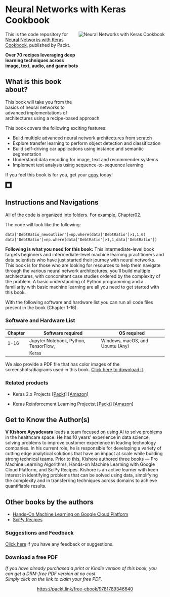 # Neural Networks with Keras Cookbook

<a href="https://www.packtpub.com/big-data-and-business-intelligence/neural-networks-keras-cookbook?utm_source=github&utm_medium=repository&utm_campaign=9781789346640"><img src="https://d255esdrn735hr.cloudfront.net/sites/default/files/imagecache/ppv4_main_book_cover/B11016_1.png" alt=" Neural Networks with Keras Cookbook" height="256px" align="right"></a>

This is the code repository for [Neural Networks with Keras Cookbook](https://www.packtpub.com/big-data-and-business-intelligence/neural-networks-keras-cookbook?utm_source=github&utm_medium=repository&utm_campaign=9781789346640), published by Packt.

**Over 70 recipes leveraging deep learning techniques across image, text, audio, and game bots**

## What is this book about?
This book will take you from the basics of neural networks to advanced implementations of architectures using a recipe-based approach.

This book covers the following exciting features: 
* Build multiple advanced neural network architectures from scratch
* Explore transfer learning to perform object detection and classification
* Build self-driving car applications using instance and semantic segmentation
* Understand data encoding for image, text and recommender systems
* Implement text analysis using sequence-to-sequence learning

If you feel this book is for you, get your [copy](https://www.amazon.com/dp/1789346649) today!

<a href="https://www.packtpub.com/?utm_source=github&utm_medium=banner&utm_campaign=GitHubBanner"><img src="https://raw.githubusercontent.com/PacktPublishing/GitHub/master/GitHub.png" 
alt="https://www.packtpub.com/" border="5" /></a>


## Instructions and Navigations
All of the code is organized into folders. For example, Chapter02.

The code will look like the following:
```
data['DebtRatio_newoutlier']=np.where(data['DebtRatio']>1,1,0)
data['DebtRatio']=np.where(data['DebtRatio']>1,1,data['DebtRatio'])

```

**Following is what you need for this book:**
This intermediate-level book targets beginners and intermediate-level machine learning practitioners and data scientists who have just started their journey with neural networks. This book is for those who are looking for resources to help them navigate through the various neural network architectures; you'll build multiple architectures, with concomitant case studies ordered by the complexity of the problem. A basic understanding of Python programming and a familiarity with basic machine learning are all you need to get started with this book.

With the following software and hardware list you can run all code files present in the book (Chapter 1-16).

### Software and Hardware List

| Chapter  | Software required                   | OS required                        |
| -------- | ------------------------------------| -----------------------------------|
| 1-16     |Jupyter Notebook, Python, TensorFlow,|Windows, macOS, and Ubuntu (Any)    |
|          | Keras                               |                                    |



We also provide a PDF file that has color images of the screenshots/diagrams used in this book. [Click here to download it]( https://www.packtpub.com/sites/default/files/downloads/9781789346640_ColorImages.pdf).



### Related products <Other books you may enjoy>
* Keras 2.x Projects [[Packt]](https://www.packtpub.com/big-data-and-business-intelligence/keras-2x-projects?utm_source=github&utm_medium=repository&utm_campaign=9781789536645) [[Amazon]](https://www.amazon.com/dp/1789536642)

* Keras Reinforcement Learning Projectst [[Packt]](https://www.packtpub.com/big-data-and-business-intelligence/keras-reinforcement-learning-projects?utm_source=github&utm_medium=repository&utm_campaign=9781789342093) [[Amazon]](https://www.amazon.com/dp/1789342090)

## Get to Know the Author(s)
**V Kishore Ayyadevara** leads a team focused on using AI to solve problems in the healthcare space. He has 10 years' experience in data science, solving problems to improve customer experience in leading technology companies. In his current role, he is responsible for developing a variety of cutting edge analytical solutions that have an impact at scale while building strong technical teams.
Prior to this, Kishore authored three books — Pro Machine Learning Algorithms, Hands-on Machine Learning with Google Cloud Platform, and SciPy Recipes.
Kishore is an active learner with keen interest in identifying problems that can be solved using data, simplifying the complexity and in transferring techniques across domains to achieve quantifiable results.





## Other books by the authors
* [Hands-On Machine Learning on Google Cloud Platform](https://www.packtpub.com/big-data-and-business-intelligence/machine-learning-google-cloud-platform?utm_source=github&utm_medium=repository&utm_campaign=9781788393485)
* [SciPy Recipes](https://www.packtpub.com/big-data-and-business-intelligence/scipy-recipes?utm_source=github&utm_medium=repository&utm_campaign=9781788291460)

### Suggestions and Feedback
[Click here](https://docs.google.com/forms/d/e/1FAIpQLSdy7dATC6QmEL81FIUuymZ0Wy9vH1jHkvpY57OiMeKGqib_Ow/viewform) if you have any feedback or suggestions.
### Download a free PDF

 <i>If you have already purchased a print or Kindle version of this book, you can get a DRM-free PDF version at no cost.<br>Simply click on the link to claim your free PDF.</i>
<p align="center"> <a href="https://packt.link/free-ebook/9781789346640">https://packt.link/free-ebook/9781789346640 </a> </p>
